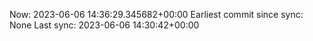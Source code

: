 Now: 2023-06-06 14:36:29.345682+00:00 Earliest commit since sync: None Last sync: 2023-06-06 14:30:42+00:00
